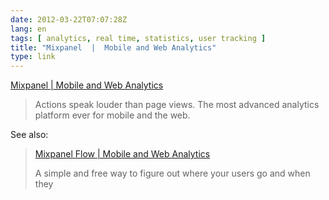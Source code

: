 ```yaml
---
date: 2012-03-22T07:07:28Z
lang: en
tags: [ analytics, real time, statistics, user tracking ]
title: "Mixpanel  |  Mobile and Web Analytics"
type: link
---
```


[Mixpanel  |  Mobile and Web Analytics](https://mixpanel.com/)

> Actions speak louder than page views. The most advanced analytics
> platform ever for mobile and the web.

See also:

> [Mixpanel Flow  |  Mobile and Web Analytics](http://flow.mixpanel.com/)
>
> A simple and free way to figure out where your users go and when they


